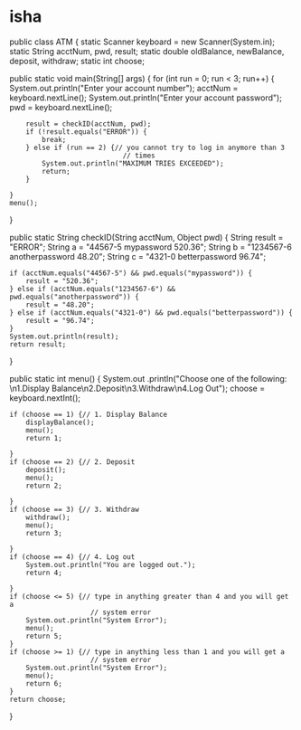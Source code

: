 # isha
public class ATM {
static Scanner keyboard = new Scanner(System.in);
static String acctNum, pwd, result;
static double oldBalance, newBalance, deposit, withdraw;
static int choose;

public static void main(String[] args) {
    for (int run = 0; run < 3; run++) {
        System.out.println("Enter your account number");
        acctNum = keyboard.nextLine();
        System.out.println("Enter your account password");
        pwd = keyboard.nextLine();

        result = checkID(acctNum, pwd);
        if (!result.equals("ERROR")) {
            break;
        } else if (run == 2) {// you cannot try to log in anymore than 3
                                // times
            System.out.println("MAXIMUM TRIES EXCEEDED");
            return;
        }

    }
    menu();
}

public static String checkID(String acctNum, Object pwd) {
    String result = "ERROR";
    String a = "44567-5 mypassword 520.36";
    String b = "1234567-6 anotherpassword 48.20";
    String c = "4321-0 betterpassword 96.74";

    if (acctNum.equals("44567-5") && pwd.equals("mypassword")) {
        result = "520.36";
    } else if (acctNum.equals("1234567-6") && pwd.equals("anotherpassword")) {
        result = "48.20";
    } else if (acctNum.equals("4321-0") && pwd.equals("betterpassword")) {
        result = "96.74";
    }
    System.out.println(result);
    return result;
}

public static int menu() {
    System.out
            .println("Choose one of the following: \n1.Display Balance\n2.Deposit\n3.Withdraw\n4.Log Out");
    choose = keyboard.nextInt();

    if (choose == 1) {// 1. Display Balance
        displayBalance();
        menu();
        return 1;

    }
    if (choose == 2) {// 2. Deposit
        deposit();
        menu();
        return 2;

    }
    if (choose == 3) {// 3. Withdraw
        withdraw();
        menu();
        return 3;

    }
    if (choose == 4) {// 4. Log out
        System.out.println("You are logged out.");
        return 4;

    }
    if (choose <= 5) {// type in anything greater than 4 and you will get a
                        // system error
        System.out.println("System Error");
        menu();
        return 5;
    }
    if (choose >= 1) {// type in anything less than 1 and you will get a
                        // system error
        System.out.println("System Error");
        menu();
        return 6;
    }
    return choose;

}
